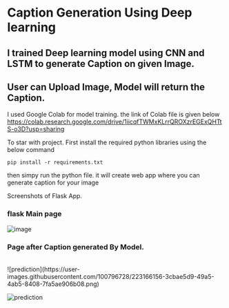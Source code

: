 # Caption Generation Using Deep learning

## I trained Deep learning model using CNN and LSTM to generate Caption on given Image.
## User can Upload Image, Model will return the Caption.

 I used Google Colab for model training. the link of Colab file is given below
https://colab.research.google.com/drive/1iicqfTWMxKLrrQROXzrEGExQHTtS-o3D?usp=sharing

 To star with project. First install the required python libraries using the below command

```
pip install -r requirements.txt
```

then simpy run the python file. it will create web app where you can generate caption for your image

 Screenshots of Flask App.
<br>
### flask Main page
![image](https://user-images.githubusercontent.com/100796728/223163732-fc177610-5238-4e6a-9304-6cd4f90a9be5.png)
<br>

### Page after Caption generated By Model.
<br>
![prediction](https://user-images.githubusercontent.com/100796728/223166156-3cbae5d9-49a5-4ab5-8408-7fa5ae906b08.png)

![prediction](https://user-images.githubusercontent.com/100796728/223166156-3cbae5d9-49a5-4ab5-8408-7fa5ae906b08.png)

